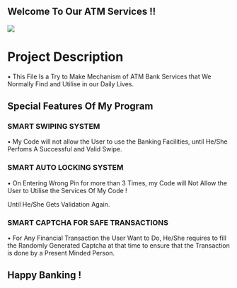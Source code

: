 ## Welcome To Our ATM Services !!
<img src="https://encrypted-tbn0.gstatic.com/images?q=tbn:ANd9GcSdiGvvKpRv6xCVe9FxnRvyLyzu-j1q59q2jA&usqp=CAU" />

# Project Description
• This File Is a Try to Make Mechanism of ATM Bank Services that We Normally Find and Utilise in our Daily Lives.

## Special Features Of My Program
### SMART SWIPING SYSTEM
• My Code will not allow the User to use the Banking Facilities, until He/She Perfoms A Successful and Valid Swipe.

### SMART AUTO LOCKING SYSTEM
• On Entering Wrong Pin for more than 3 Times, my Code will Not Allow the User to Utilise the Services Of My Code !

Until He/She Gets Validation Again.

### SMART CAPTCHA FOR SAFE TRANSACTIONS
• For Any Financial Transaction the User Want to Do, He/She requires to fill the Randomly Generated Captcha at that time to ensure that the Transaction is done by a Present Minded Person.
## Happy Banking !
